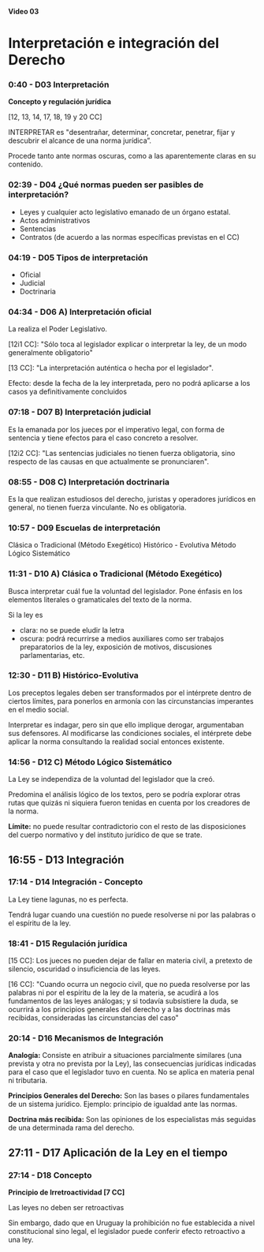 **Video 03**
# Interpretación e integración del Derecho

### 0:40 - D03 Interpretación
**Concepto y regulación jurídica**

[12, 13, 14, 17, 18, 19 y 20 CC]

INTERPRETAR es "desentrañar, determinar, concretar, penetrar, fijar y descubrir el alcance de una norma jurídica”.

Procede tanto ante normas oscuras, como a las aparentemente claras en su contenido.

### 02:39 - D04 ¿Qué normas pueden ser pasibles de interpretación?

- Leyes y cualquier acto legislativo emanado de un órgano estatal.
- Actos administrativos
- Sentencias
- Contratos (de acuerdo a las normas específicas previstas en el CC)

### 04:19 - D05 Tipos de interpretación

- Oficial
- Judicial
- Doctrinaria

### 04:34 - D06 A) Interpretación oficial

La realiza el Poder Legislativo.

[12i1 CC]: "Sólo toca al legislador explicar o interpretar la ley, de un modo generalmente obligatorio"

[13 CC]: "La interpretación auténtica o hecha por el legislador".

Efecto: desde la fecha de la ley interpretada, pero no podrá aplicarse a los casos ya definitivamente concluidos

### 07:18 - D07 B) Interpretación judicial

Es la emanada por los jueces por el imperativo legal, con forma de sentencia y tiene efectos para el caso concreto a resolver.

[12i2 CC]: "Las sentencias judiciales no tienen fuerza obligatoria, sino respecto de las causas en que actualmente se pronunciaren".

### 08:55 - D08 C) Interpretación doctrinaria

Es la que realizan estudiosos del derecho, juristas y operadores jurídicos en general, no tienen fuerza vinculante.
No es obligatoria.

### 10:57 - D09 Escuelas de interpretación

Clásica o Tradicional (Método Exegético)
Histórico - Evolutiva
Método Lógico Sistemático

### 11:31 - D10 A) Clásica o Tradicional (Método Exegético)

Busca interpretar cuál fue la voluntad del legislador.
Pone énfasis en los elementos literales o gramaticales del texto de la norma.

Si la ley es

- clara: no se puede eludir la letra
- oscura: podrá recurrirse a medios auxiliares como ser trabajos preparatorios de la ley, exposición de motivos, discusiones parlamentarias, etc.

### 12:30 - D11 B) Histórico-Evolutiva

Los preceptos legales deben ser transformados por el intérprete dentro de ciertos límites, para ponerlos en armonía con las circunstancias imperantes en el medio social.

Interpretar es indagar, pero sin que ello implique derogar, argumentaban sus defensores. Al modificarse las condiciones sociales, el intérprete debe aplicar la norma consultando la realidad social entonces existente.

### 14:56 - D12 C) Método Lógico Sistemático

La Ley se independiza de la voluntad del legislador que la creó.

Predomina el análisis lógico de los textos, pero se podría explorar otras rutas que quizás ni siquiera fueron tenidas en cuenta por los creadores de la norma.

**Límite:** no puede resultar contradictorio con el resto de las disposiciones del cuerpo normativo y del instituto jurídico de que se trate.

## 16:55 - D13 Integración

### 17:14 - D14 Integración - Concepto

La Ley tiene lagunas, no es perfecta.

Tendrá lugar cuando una cuestión no puede resolverse ni por las palabras o el espíritu de la ley.

### 18:41 - D15 Regulación jurídica

[15 CC]: Los jueces no pueden dejar de fallar en materia civil, a pretexto de silencio, oscuridad o insuficiencia de las leyes.

[16 CC]: "Cuando ocurra un negocio civil, que no pueda resolverse por las palabras ni por el espíritu de la ley de la materia, se acudirá a los fundamentos de las leyes análogas; y si todavía subsistiere la duda, se ocurrirá a los principios generales del derecho y a las doctrinas más recibidas, consideradas las circunstancias del caso"

### 20:14 - D16 Mecanismos de Integración

**Analogía:** Consiste en atribuir a situaciones parcialmente similares (una prevista y otra no prevista por la Ley), las consecuencias jurídicas indicadas para el caso que el legislador tuvo en cuenta. No se aplica en materia penal ni tributaria.

**Principios Generales del Derecho:** Son las bases o pilares fundamentales de un sistema jurídico.
Ejemplo: principio de igualdad ante las normas.

**Doctrina más recibida:** Son las opiniones de los especialistas más seguidas de una determinada rama del derecho.

## 27:11 - D17 Aplicación de la Ley en el tiempo

### 27:14 - D18 Concepto

**Principio de Irretroactividad [7 CC]**

Las leyes no deben ser retroactivas

Sin embargo, dado que en Uruguay la prohibición no fue establecida a nivel constitucional sino legal, el legislador puede conferir efecto retroactivo a una ley.